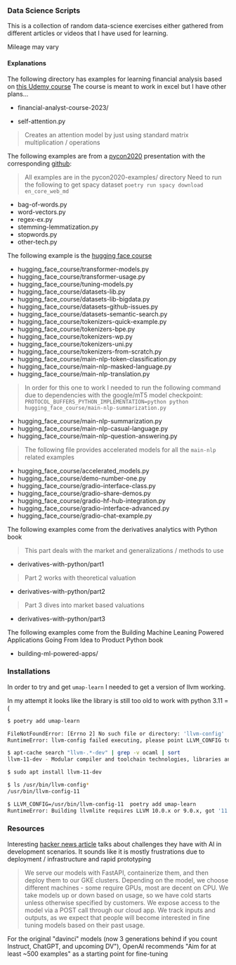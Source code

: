 ### Data Science Scripts

This is a collection of random data-science exercises either gathered from different articles
or videos that I have used for learning.

Mileage may vary

#### Explanations

The following directory has examples for learning financial analysis based on [this Udemy course](https://www.udemy.com/course/the-complete-financial-analyst-course)
The course is meant to work in excel but I have other plans...
- financial-analyst-course-2023/

- self-attention.py
> Creates an attention model by just using standard matrix multiplication / operations

The following examples are from a [pycon2020](https://www.youtube.com/watch?v=vyOgWhwUmec)
presentation with the corresponding [github](https://github.com/keithgalli/pycon2020):
> All examples are in the pycon2020-examples/ directory
> Need to run the following to get spacy dataset `poetry run spacy download en_core_web_md`
- bag-of-words.py
- word-vectors.py
- regex-ex.py
- stemming-lemmatization.py
- stopwords.py
- other-tech.py

The following example is the [hugging face course](https://huggingface.co/course/chapter0/1?fw=pt)
- hugging_face_course/transformer-models.py
- hugging_face_course/transformer-usage.py
- hugging_face_course/tuning-models.py
- hugging_face_course/datasets-lib.py
- hugging_face_course/datasets-lib-bigdata.py
- hugging_face_course/datasets-github-issues.py
- hugging_face_course/datasets-semantic-search.py
- hugging_face_course/tokenizers-quick-example.py
- hugging_face_course/tokenizers-bpe.py
- hugging_face_course/tokenizers-wp.py
- hugging_face_course/tokenizers-uni.py
- hugging_face_course/tokenizers-from-scratch.py
- hugging_face_course/main-nlp-token-classification.py
- hugging_face_course/main-nlp-masked-language.py
- hugging_face_course/main-nlp-translation.py
> In order for this one to work I needed to run the following command due to dependencies with the google/mT5 model checkpoint:
> `PROTOCOL_BUFFERS_PYTHON_IMPLEMENTATION=python python hugging_face_course/main-nlp-summarization.py`
- hugging_face_course/main-nlp-summarization.py
- hugging_face_course/main-nlp-casual-language.py
- hugging_face_course/main-nlp-question-answering.py
> The following file provides accelerated models for all the `main-nlp` related examples
- hugging_face_course/accelerated_models.py
- hugging_face_course/demo-number-one.py
- hugging_face_course/gradio-interface-class.py
- hugging_face_course/gradio-share-demos.py
- hugging_face_course/gradio-hf-hub-integration.py
- hugging_face_course/gradio-interface-advanced.py
- hugging_face_course/gradio-chat-example.py

The following examples come from the derivatives analytics with Python book
> This part deals with the market and generalizations / methods to use
- derivatives-with-python/part1
> Part 2 works with theoretical valuation
- derivatives-with-python/part2
> Part 3 dives into market based valuations
- derivatives-with-python/part3

The following examples come from the Building Machine Leaning Powered Applications Going From Idea to Product Python book
- building-ml-powered-apps/

### Installations

In order to try and get `umap-learn` I needed to get a version of llvm working.

In my attempt it looks like the library is still too old to work with python 3.11 =(

```bash
$ poetry add umap-learn

FileNotFoundError: [Errno 2] No such file or directory: 'llvm-config'
RuntimeError: llvm-config failed executing, please point LLVM_CONFIG to the path for llvm-config

$ apt-cache search "llvm-.*-dev" | grep -v ocaml | sort
llvm-11-dev - Modular compiler and toolchain technologies, libraries and headers

$ sudo apt install llvm-11-dev

$ ls /usr/bin/llvm-config*
/usr/bin/llvm-config-11

$ LLVM_CONFIG=/usr/bin/llvm-config-11  poetry add umap-learn
RuntimeError: Building llvmlite requires LLVM 10.0.x or 9.0.x, got '11.1.0'. Be sure to set LLVM_CONFIG to the right executable path.
```

### Resources

Interesting [hacker news article](https://news.ycombinator.com/item?id=34971883) talks about challenges they have with AI in development scenarios. It sounds like it is mostly frustrations due to deployment / infrastructure and rapid prototyping
> We serve our models with FastAPI, containerize them, and then deploy them to our GKE clusters. Depending on the model, we choose different machines - some require GPUs, most are decent on CPU. We take models up or down based on usage, so we have cold starts unless otherwise specified by customers. We expose access to the model via a POST call through our cloud app. We track inputs and outputs, as we expect that people will become interested in fine tuning models based on their past usage.

For the original "davinci" models (now 3 generations behind if you count Instruct, ChatGPT, and upcoming DV"), OpenAI recommends "Aim for at least ~500 examples" as a starting point for fine-tuning
